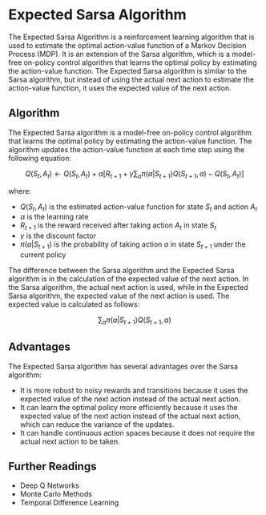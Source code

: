 # Expected Sarsa Algorithm

The Expected Sarsa Algorithm is a reinforcement learning algorithm that is used to estimate the optimal action-value function of a Markov Decision Process (MDP). It is an extension of the Sarsa algorithm, which is a model-free on-policy control algorithm that learns the optimal policy by estimating the action-value function. The Expected Sarsa algorithm is similar to the Sarsa algorithm, but instead of using the actual next action to estimate the action-value function, it uses the expected value of the next action.

## Algorithm

The Expected Sarsa algorithm is a model-free on-policy control algorithm that learns the optimal policy by estimating the action-value function. The algorithm updates the action-value function at each time step using the following equation:

$$Q(S_t, A_t) \leftarrow Q(S_t, A_t) + \alpha \left[R_{t+1} + \gamma \sum_{a} \pi(a|S_{t+1}) Q(S_{t+1}, a) - Q(S_t, A_t)\right]$$

where:

- $Q(S_t, A_t)$ is the estimated action-value function for state $S_t$ and action $A_t$
- $\alpha$ is the learning rate
- $R_{t+1}$ is the reward received after taking action $A_t$ in state $S_t$
- $\gamma$ is the discount factor
- $\pi(a|S_{t+1})$ is the probability of taking action $a$ in state $S_{t+1}$ under the current policy

The difference between the Sarsa algorithm and the Expected Sarsa algorithm is in the calculation of the expected value of the next action. In the Sarsa algorithm, the actual next action is used, while in the Expected Sarsa algorithm, the expected value of the next action is used. The expected value is calculated as follows:

$$\sum_{a} \pi(a|S_{t+1}) Q(S_{t+1}, a)$$

## Advantages

The Expected Sarsa algorithm has several advantages over the Sarsa algorithm:

- It is more robust to noisy rewards and transitions because it uses the expected value of the next action instead of the actual next action.
- It can learn the optimal policy more efficiently because it uses the expected value of the next action instead of the actual next action, which can reduce the variance of the updates.
- It can handle continuous action spaces because it does not require the actual next action to be taken.

## Further Readings

- Deep Q Networks
- Monte Carlo Methods
- Temporal Difference Learning
